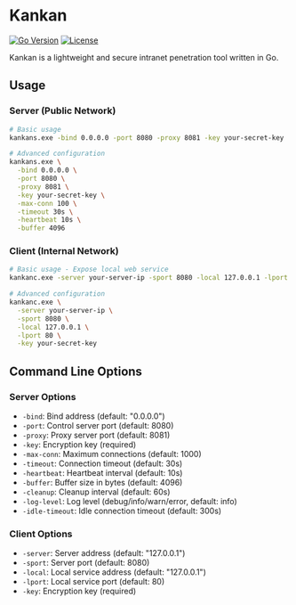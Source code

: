 # Kankan

[![Go Version](https://img.shields.io/badge/Go-1.23.5-blue.svg)](https://golang.org/doc/devel/release.html)
[![License](https://img.shields.io/badge/License-MIT-green.svg)](https://opensource.org/licenses/MIT)

Kankan is a lightweight and secure intranet penetration tool written in Go.

## Usage

### Server (Public Network)

```bash
# Basic usage
kankans.exe -bind 0.0.0.0 -port 8080 -proxy 8081 -key your-secret-key

# Advanced configuration
kankans.exe \
  -bind 0.0.0.0 \
  -port 8080 \
  -proxy 8081 \
  -key your-secret-key \
  -max-conn 100 \
  -timeout 30s \
  -heartbeat 10s \
  -buffer 4096
```

### Client (Internal Network)

```bash
# Basic usage - Expose local web service
kankanc.exe -server your-server-ip -sport 8080 -local 127.0.0.1 -lport 80 -key your-secret-key

# Advanced configuration
kankanc.exe \
  -server your-server-ip \
  -sport 8080 \
  -local 127.0.0.1 \
  -lport 80 \
  -key your-secret-key
```

## Command Line Options

### Server Options
- `-bind`: Bind address (default: "0.0.0.0")
- `-port`: Control server port (default: 8080)
- `-proxy`: Proxy server port (default: 8081)
- `-key`: Encryption key (required)
- `-max-conn`: Maximum connections (default: 1000)
- `-timeout`: Connection timeout (default: 30s)
- `-heartbeat`: Heartbeat interval (default: 10s)
- `-buffer`: Buffer size in bytes (default: 4096)
- `-cleanup`: Cleanup interval (default: 60s)
- `-log-level`: Log level (debug/info/warn/error, default: info)
- `-idle-timeout`: Idle connection timeout (default: 300s)

### Client Options
- `-server`: Server address (default: "127.0.0.1")
- `-sport`: Server port (default: 8080)
- `-local`: Local service address (default: "127.0.0.1")
- `-lport`: Local service port (default: 80)
- `-key`: Encryption key (required)